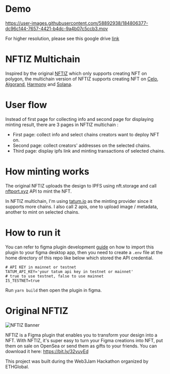 # Demo
https://user-images.githubusercontent.com/58892938/184806377-dc96c144-7657-4421-b4dc-9a4b07c5ccb3.mov

For higher resolution, please see this google drive [link](https://drive.google.com/file/d/19QnCs_aWo8nB6xrU-zV8rCVRgPryZpwi/view?usp=sharing)

# NFTIZ Multichain
Inspired by the original [NFTIZ](https://nftiz-app.xyz/) which only supports creating NFT on polygon, the multichain version of NFTIZ supports creating NFT on [Celo](https://celo.org/), [Algorand](https://www.algorand.com/), [Harmony](https://www.harmony.one/) and [Solana](https://solana.com/).

# User flow
Instead of first page for collecting info and second page for displaying minting result, there are 3 pages in NFTIZ multichain :
- First page: collect info and select chains creators want to deploy NFT on.
- Second page: collect creators' addresses on the selected chains.
- Third page: display ipfs link and minting transactions of selected chains.

# How minting works
The original NFTIZ uploads the design to IPFS using nft.storage and call [nftport.xyz](https://www.nftport.xyz/) API to mint the NFT.

In NFTIZ multichain, I'm using [tatum.io](https://tatum.io/) as the minting provider since it supports more chains. I also call 2 apis, one to upload image / metadata, another to mint on selected chains.

# How to run it
You can refer to figma plugin development [guide](https://www.figma.com/plugin-docs/setup) on how to import this plugin to your figma desktop app, then you need to create a `.env` file at the home directory of this repo like below which stored the API credential.
```
# API KEY in mainnet or testnet
TATUM_API_KEY='your tatum api key in testnet or mainnet'
# true to use testnet, false to use mainnet
IS_TESTNET=true
``` 

Run `yarn build` then open the plugin in figma.

# Original NFTIZ
![NFTIZ Banner](https://ipfs.io/ipfs/bafkreidwzlz3zmlupwz33yuctmrrfwqmwgcturpz7xttdsomy4skrivel4)

NFTIZ is a Figma plugin that enables you to transform your design into a NFT. With NFTIZ, it's super easy to turn your Figma creations into NFT, put them on sale on OpenSea or send them as gifts to your friends.
You can download it here: https://bit.ly/32vuyEd

This project was built during the Web3Jam Hackathon organized by ETHGlobal.

